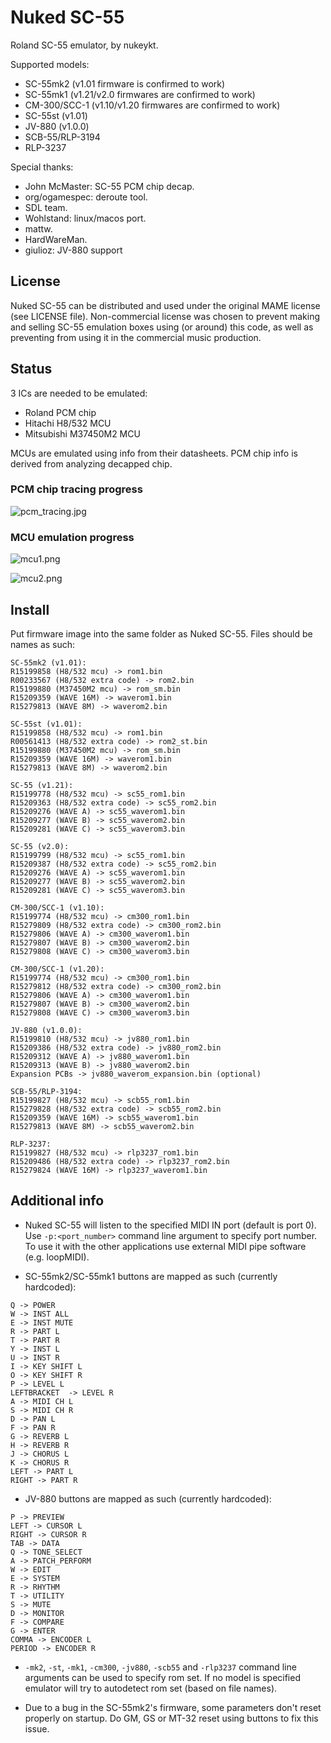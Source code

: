 # Nuked SC-55
Roland SC-55 emulator, by nukeykt.

Supported models:
- SC-55mk2 (v1.01 firmware is confirmed to work)
- SC-55mk1 (v1.21/v2.0 firmwares are confirmed to work)
- CM-300/SCC-1 (v1.10/v1.20 firmwares are confirmed to work)
- SC-55st (v1.01)
- JV-880 (v1.0.0)
- SCB-55/RLP-3194
- RLP-3237

Special thanks:
- John McMaster: SC-55 PCM chip decap.
- org/ogamespec: deroute tool.
- SDL team.
- Wohlstand: linux/macos port.
- mattw.
- HardWareMan.
- giulioz: JV-880 support

## License

Nuked SC-55 can be distributed and used under the original MAME license (see LICENSE file).
Non-commercial license was chosen to prevent making and selling SC-55 emulation boxes using (or around) this code, as well as preventing from using it in the commercial music production.

## Status

3 ICs are needed to be emulated:
- Roland PCM chip
- Hitachi H8/532 MCU
- Mitsubishi M37450M2 MCU

MCUs are emulated using info from their datasheets. PCM chip info is derived from analyzing decapped chip.

### PCM chip tracing progress

![pcm_tracing.jpg](pcm_tracing.jpg)

### MCU emulation progress

![mcu1.png](mcu1.png)

![mcu2.png](mcu2.png)


## Install

Put firmware image into the same folder as Nuked SC-55. Files should be names as such:

```
SC-55mk2 (v1.01):
R15199858 (H8/532 mcu) -> rom1.bin
R00233567 (H8/532 extra code) -> rom2.bin
R15199880 (M37450M2 mcu) -> rom_sm.bin
R15209359 (WAVE 16M) -> waverom1.bin
R15279813 (WAVE 8M) -> waverom2.bin

SC-55st (v1.01):
R15199858 (H8/532 mcu) -> rom1.bin
R00561413 (H8/532 extra code) -> rom2_st.bin
R15199880 (M37450M2 mcu) -> rom_sm.bin
R15209359 (WAVE 16M) -> waverom1.bin
R15279813 (WAVE 8M) -> waverom2.bin

SC-55 (v1.21):
R15199778 (H8/532 mcu) -> sc55_rom1.bin
R15209363 (H8/532 extra code) -> sc55_rom2.bin
R15209276 (WAVE A) -> sc55_waverom1.bin
R15209277 (WAVE B) -> sc55_waverom2.bin
R15209281 (WAVE C) -> sc55_waverom3.bin

SC-55 (v2.0):
R15199799 (H8/532 mcu) -> sc55_rom1.bin
R15209387 (H8/532 extra code) -> sc55_rom2.bin
R15209276 (WAVE A) -> sc55_waverom1.bin
R15209277 (WAVE B) -> sc55_waverom2.bin
R15209281 (WAVE C) -> sc55_waverom3.bin

CM-300/SCC-1 (v1.10):
R15199774 (H8/532 mcu) -> cm300_rom1.bin
R15279809 (H8/532 extra code) -> cm300_rom2.bin
R15279806 (WAVE A) -> cm300_waverom1.bin
R15279807 (WAVE B) -> cm300_waverom2.bin
R15279808 (WAVE C) -> cm300_waverom3.bin

CM-300/SCC-1 (v1.20):
R15199774 (H8/532 mcu) -> cm300_rom1.bin
R15279812 (H8/532 extra code) -> cm300_rom2.bin
R15279806 (WAVE A) -> cm300_waverom1.bin
R15279807 (WAVE B) -> cm300_waverom2.bin
R15279808 (WAVE C) -> cm300_waverom3.bin

JV-880 (v1.0.0):
R15199810 (H8/532 mcu) -> jv880_rom1.bin
R15209386 (H8/532 extra code) -> jv880_rom2.bin
R15209312 (WAVE A) -> jv880_waverom1.bin
R15209313 (WAVE B) -> jv880_waverom2.bin
Expansion PCBs -> jv880_waverom_expansion.bin (optional)

SCB-55/RLP-3194:
R15199827 (H8/532 mcu) -> scb55_rom1.bin
R15279828 (H8/532 extra code) -> scb55_rom2.bin
R15209359 (WAVE 16M) -> scb55_waverom1.bin
R15279813 (WAVE 8M) -> scb55_waverom2.bin

RLP-3237:
R15199827 (H8/532 mcu) -> rlp3237_rom1.bin
R15209486 (H8/532 extra code) -> rlp3237_rom2.bin
R15279824 (WAVE 16M) -> rlp3237_waverom1.bin

```

## Additional info

- Nuked SC-55 will listen to the specified MIDI IN port (default is port 0). Use `-p:<port_number>` command line argument to specify port number. To use it with the other applications use external MIDI pipe software (e.g. loopMIDI).

- SC-55mk2/SC-55mk1 buttons are mapped as such (currently hardcoded):

```
Q -> POWER
W -> INST ALL
E -> INST MUTE
R -> PART L
T -> PART R
Y -> INST L
U -> INST R
I -> KEY SHIFT L
O -> KEY SHIFT R
P -> LEVEL L
LEFTBRACKET  -> LEVEL R
A -> MIDI CH L
S -> MIDI CH R
D -> PAN L
F -> PAN R
G -> REVERB L
H -> REVERB R
J -> CHORUS L
K -> CHORUS R
LEFT -> PART L
RIGHT -> PART R
```

- JV-880 buttons are mapped as such (currently hardcoded):

```
P -> PREVIEW
LEFT -> CURSOR L
RIGHT -> CURSOR R
TAB -> DATA
Q -> TONE_SELECT
A -> PATCH_PERFORM
W -> EDIT
E -> SYSTEM
R -> RHYTHM
T -> UTILITY
S -> MUTE
D -> MONITOR
F -> COMPARE
G -> ENTER
COMMA -> ENCODER L
PERIOD -> ENCODER R
```

- `-mk2`, `-st`, `-mk1`, `-cm300`, `-jv880`, `-scb55` and `-rlp3237` command line arguments can be used to specify rom set. If no model is specified emulator will try to autodetect rom set (based on file names). 

- Due to a bug in the SC-55mk2's firmware, some parameters don't reset properly on startup. Do GM, GS or MT-32 reset using buttons to fix this issue.
